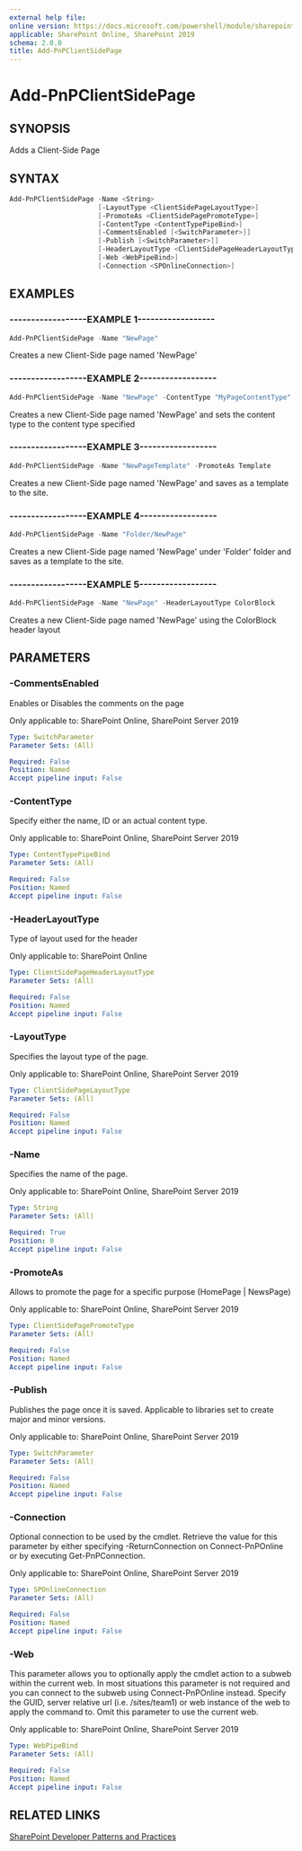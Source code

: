 ```yaml
---
external help file:
online version: https://docs.microsoft.com/powershell/module/sharepoint-pnp/add-pnpclientsidepage
applicable: SharePoint Online, SharePoint 2019
schema: 2.0.0
title: Add-PnPClientSidePage
---
```


# Add-PnPClientSidePage

## SYNOPSIS
Adds a Client-Side Page

## SYNTAX 

```powershell
Add-PnPClientSidePage -Name <String>
                      [-LayoutType <ClientSidePageLayoutType>]
                      [-PromoteAs <ClientSidePagePromoteType>]
                      [-ContentType <ContentTypePipeBind>]
                      [-CommentsEnabled [<SwitchParameter>]]
                      [-Publish [<SwitchParameter>]]
                      [-HeaderLayoutType <ClientSidePageHeaderLayoutType>]
                      [-Web <WebPipeBind>]
                      [-Connection <SPOnlineConnection>]
```

## EXAMPLES

### ------------------EXAMPLE 1------------------
```powershell
Add-PnPClientSidePage -Name "NewPage"
```

Creates a new Client-Side page named 'NewPage'

### ------------------EXAMPLE 2------------------
```powershell
Add-PnPClientSidePage -Name "NewPage" -ContentType "MyPageContentType"
```

Creates a new Client-Side page named 'NewPage' and sets the content type to the content type specified

### ------------------EXAMPLE 3------------------
```powershell
Add-PnPClientSidePage -Name "NewPageTemplate" -PromoteAs Template
```

Creates a new Client-Side page named 'NewPage' and saves as a template to the site.

### ------------------EXAMPLE 4------------------
```powershell
Add-PnPClientSidePage -Name "Folder/NewPage"
```

Creates a new Client-Side page named 'NewPage' under 'Folder' folder and saves as a template to the site.

### ------------------EXAMPLE 5------------------
```powershell
Add-PnPClientSidePage -Name "NewPage" -HeaderLayoutType ColorBlock
```

Creates a new Client-Side page named 'NewPage' using the ColorBlock header layout

## PARAMETERS

### -CommentsEnabled
Enables or Disables the comments on the page

Only applicable to: SharePoint Online, SharePoint Server 2019

```yaml
Type: SwitchParameter
Parameter Sets: (All)

Required: False
Position: Named
Accept pipeline input: False
```

### -ContentType
Specify either the name, ID or an actual content type.

Only applicable to: SharePoint Online, SharePoint Server 2019

```yaml
Type: ContentTypePipeBind
Parameter Sets: (All)

Required: False
Position: Named
Accept pipeline input: False
```

### -HeaderLayoutType
Type of layout used for the header

Only applicable to: SharePoint Online

```yaml
Type: ClientSidePageHeaderLayoutType
Parameter Sets: (All)

Required: False
Position: Named
Accept pipeline input: False
```

### -LayoutType
Specifies the layout type of the page.

Only applicable to: SharePoint Online, SharePoint Server 2019

```yaml
Type: ClientSidePageLayoutType
Parameter Sets: (All)

Required: False
Position: Named
Accept pipeline input: False
```

### -Name
Specifies the name of the page.

Only applicable to: SharePoint Online, SharePoint Server 2019

```yaml
Type: String
Parameter Sets: (All)

Required: True
Position: 0
Accept pipeline input: False
```

### -PromoteAs
Allows to promote the page for a specific purpose (HomePage | NewsPage)

Only applicable to: SharePoint Online, SharePoint Server 2019

```yaml
Type: ClientSidePagePromoteType
Parameter Sets: (All)

Required: False
Position: Named
Accept pipeline input: False
```

### -Publish
Publishes the page once it is saved. Applicable to libraries set to create major and minor versions.

Only applicable to: SharePoint Online, SharePoint Server 2019

```yaml
Type: SwitchParameter
Parameter Sets: (All)

Required: False
Position: Named
Accept pipeline input: False
```

### -Connection
Optional connection to be used by the cmdlet. Retrieve the value for this parameter by either specifying -ReturnConnection on Connect-PnPOnline or by executing Get-PnPConnection.

Only applicable to: SharePoint Online, SharePoint Server 2019

```yaml
Type: SPOnlineConnection
Parameter Sets: (All)

Required: False
Position: Named
Accept pipeline input: False
```

### -Web
This parameter allows you to optionally apply the cmdlet action to a subweb within the current web. In most situations this parameter is not required and you can connect to the subweb using Connect-PnPOnline instead. Specify the GUID, server relative url (i.e. /sites/team1) or web instance of the web to apply the command to. Omit this parameter to use the current web.

Only applicable to: SharePoint Online, SharePoint Server 2019

```yaml
Type: WebPipeBind
Parameter Sets: (All)

Required: False
Position: Named
Accept pipeline input: False
```

## RELATED LINKS

[SharePoint Developer Patterns and Practices](https://aka.ms/sppnp)